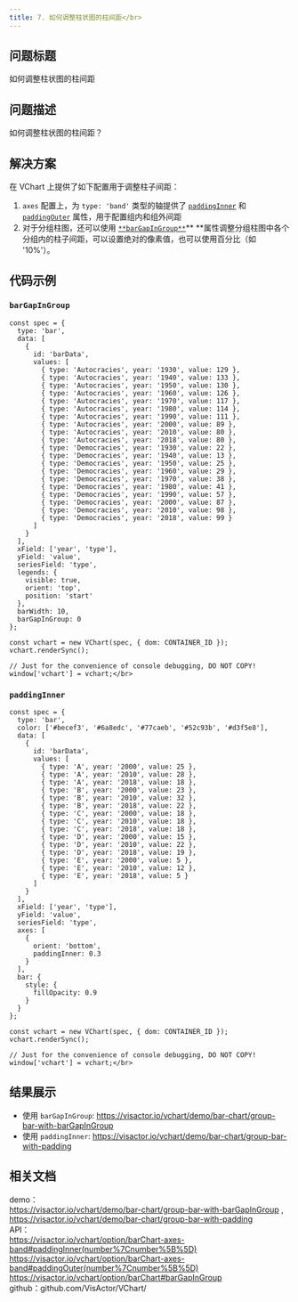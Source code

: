 ```yaml
---
title: 7. 如何调整柱状图的柱间距</br>
---
```

## 问题标题

如何调整柱状图的柱间距</br>


## 问题描述

如何调整柱状图的柱间距？</br>


## 解决方案 

在 VChart 上提供了如下配置用于调整柱子间距：</br>
1. `axes` 配置上，为 `type: 'band'` 类型的轴提供了 [`paddingInner`](https%3A%2F%2Fvisactor.io%2Fvchart%2Foption%2FbarChart-axes-band%23paddingInner(number%257Cnumber%255B%255D)) 和 [`paddingOuter`](https%3A%2F%2Fvisactor.io%2Fvchart%2Foption%2FbarChart-axes-band%23paddingOuter(number%257Cnumber%255B%255D)) 属性，用于配置组内和组外间距</br>
1. 对于分组柱图，还可以使用 [`**barGapInGroup**`](https%3A%2F%2Fvisactor.io%2Fvchart%2Foption%2FbarChart%23barGapInGroup)** **属性调整分组柱图中各个分组内的柱子间距，可以设置绝对的像素值，也可以使用百分比（如 '10%'）。</br>
## 代码示例  

### `barGapInGroup`

```
const spec = {
  type: 'bar',
  data: [
    {
      id: 'barData',
      values: [
        { type: 'Autocracies', year: '1930', value: 129 },
        { type: 'Autocracies', year: '1940', value: 133 },
        { type: 'Autocracies', year: '1950', value: 130 },
        { type: 'Autocracies', year: '1960', value: 126 },
        { type: 'Autocracies', year: '1970', value: 117 },
        { type: 'Autocracies', year: '1980', value: 114 },
        { type: 'Autocracies', year: '1990', value: 111 },
        { type: 'Autocracies', year: '2000', value: 89 },
        { type: 'Autocracies', year: '2010', value: 80 },
        { type: 'Autocracies', year: '2018', value: 80 },
        { type: 'Democracies', year: '1930', value: 22 },
        { type: 'Democracies', year: '1940', value: 13 },
        { type: 'Democracies', year: '1950', value: 25 },
        { type: 'Democracies', year: '1960', value: 29 },
        { type: 'Democracies', year: '1970', value: 38 },
        { type: 'Democracies', year: '1980', value: 41 },
        { type: 'Democracies', year: '1990', value: 57 },
        { type: 'Democracies', year: '2000', value: 87 },
        { type: 'Democracies', year: '2010', value: 98 },
        { type: 'Democracies', year: '2018', value: 99 }
      ]
    }
  ],
  xField: ['year', 'type'],
  yField: 'value',
  seriesField: 'type',
  legends: {
    visible: true,
    orient: 'top',
    position: 'start'
  },
  barWidth: 10,
  barGapInGroup: 0
};

const vchart = new VChart(spec, { dom: CONTAINER_ID });
vchart.renderSync();

// Just for the convenience of console debugging, DO NOT COPY!
window['vchart'] = vchart;</br>
```
### `paddingInner`

```
const spec = {
  type: 'bar',
  color: ['#becef3', '#6a8edc', '#77caeb', '#52c93b', '#d3f5e8'],
  data: [
    {
      id: 'barData',
      values: [
        { type: 'A', year: '2000', value: 25 },
        { type: 'A', year: '2010', value: 28 },
        { type: 'A', year: '2018', value: 18 },
        { type: 'B', year: '2000', value: 23 },
        { type: 'B', year: '2010', value: 32 },
        { type: 'B', year: '2018', value: 22 },
        { type: 'C', year: '2000', value: 18 },
        { type: 'C', year: '2010', value: 18 },
        { type: 'C', year: '2018', value: 18 },
        { type: 'D', year: '2000', value: 15 },
        { type: 'D', year: '2010', value: 22 },
        { type: 'D', year: '2018', value: 19 },
        { type: 'E', year: '2000', value: 5 },
        { type: 'E', year: '2010', value: 12 },
        { type: 'E', year: '2018', value: 5 }
      ]
    }
  ],
  xField: ['year', 'type'],
  yField: 'value',
  seriesField: 'type',
  axes: [
    {
      orient: 'bottom',
      paddingInner: 0.3
    }
  ],
  bar: {
    style: {
      fillOpacity: 0.9
    }
  }
};

const vchart = new VChart(spec, { dom: CONTAINER_ID });
vchart.renderSync();

// Just for the convenience of console debugging, DO NOT COPY!
window['vchart'] = vchart;</br>
```
## 结果展示 

*  使用 `barGapInGroup`: https://visactor.io/vchart/demo/bar-chart/group-bar-with-barGapInGroup</br>
*  使用 `paddingInner`: https://visactor.io/vchart/demo/bar-chart/group-bar-with-padding</br>


## 相关文档

demo：</br>
https://visactor.io/vchart/demo/bar-chart/group-bar-with-barGapInGroup , </br>
https://visactor.io/vchart/demo/bar-chart/group-bar-with-padding</br>
API：</br>
https://visactor.io/vchart/option/barChart-axes-band#paddingInner(number%7Cnumber%5B%5D)</br>
https://visactor.io/vchart/option/barChart-axes-band#paddingOuter(number%7Cnumber%5B%5D)</br>
https://visactor.io/vchart/option/barChart#barGapInGroup</br>
github：github.com/VisActor/VChart/</br>



